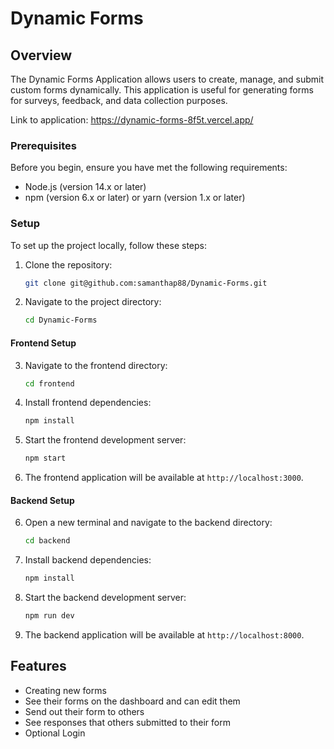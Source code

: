 # Dynamic Forms

## Overview

The Dynamic Forms Application allows users to create, manage, and submit custom forms dynamically. This application is useful for generating forms for surveys, feedback, and data collection purposes.

Link to application: https://dynamic-forms-8f5t.vercel.app/ 

### Prerequisites

Before you begin, ensure you have met the following requirements:

- Node.js (version 14.x or later)
- npm (version 6.x or later) or yarn (version 1.x or later)

### Setup

To set up the project locally, follow these steps:

1. Clone the repository:
    ```sh
    git clone git@github.com:samanthap88/Dynamic-Forms.git
    ```
2. Navigate to the project directory:
    ```sh
    cd Dynamic-Forms
    ```

#### Frontend Setup

3. Navigate to the frontend directory:
    ```sh
    cd frontend
    ```
4. Install frontend dependencies:
    ```sh
    npm install
    ```
5. Start the frontend development server:
    ```sh
    npm start
    ```
6. The frontend application will be available at `http://localhost:3000`.

#### Backend Setup

6. Open a new terminal and navigate to the backend directory:
    ```sh
    cd backend
    ```
7. Install backend dependencies:
    ```sh
    npm install
    ```
8. Start the backend development server:
    ```sh
    npm run dev
    ```
9. The backend application will be available at `http://localhost:8000`.


## Features
- Creating new forms
- See their forms on the dashboard and can edit them
- Send out their form to others
- See responses that others submitted to their form
- Optional Login

